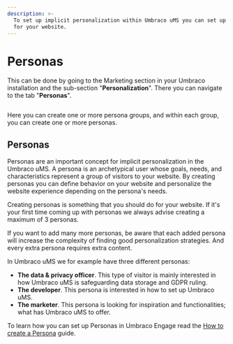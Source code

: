 ```yaml
---
description: >-
  To set up implicit personalization within Umbraco uMS you can set up personas
  for your website.
---
```


# Personas

This can be done by going to the Marketing section in your Umbraco installation and the sub-section "**Personalization**". There you can navigate to the tab "**Personas**".

![]()

Here you can create one or more persona groups, and within each group, you can create one or more personas.

## Personas

Personas are an important concept for implicit personalization in the Umbraco uMS. A persona is an archetypical user whose goals, needs, and characteristics represent a group of visitors to your website. By creating personas you can define behavior on your website and personalize the website experience depending on the persona's needs.

Creating personas is something that you should do for your website. If it's your first time coming up with personas we always advise creating a maximum of 3 personas.&#x20;

If you want to add many more personas, be aware that each added persona will increase the complexity of finding good personalization strategies. And every extra persona requires extra content.

In Umbraco uMS we for example have three different personas:

* **The data & privacy officer**. This type of visitor is mainly interested in how Umbraco uMS is safeguarding data storage and GDPR ruling.
* **The developer**. This persona is interested in how to set up Umbraco uMS.
* **The marketer**. This persona is looking for inspiration and functionalities; what has Umbraco uMS to offer.

To learn how you can set up Personas in Umbraco Engage read the [How to create a Persona](../../../tutorials/get-started-with-personas-and-personalization.md) guide.
